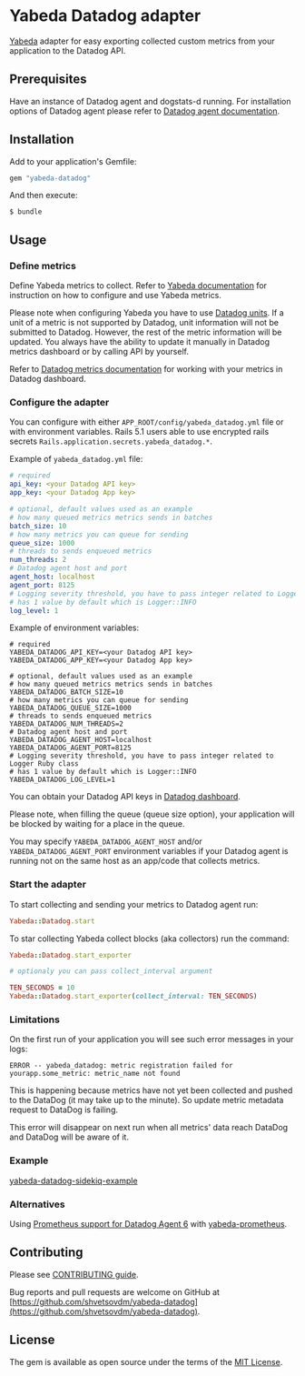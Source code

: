 # Yabeda Datadog adapter

[Yabeda](https://github.com/yabeda-rb/yabeda) adapter for easy exporting collected custom metrics from your application to the Datadog API.

## Prerequisites

Have an instance of Datadog agent and dogstats-d running. For installation options of Datadog agent please refer to [Datadog agent documentation](https://docs.datadoghq.com/agent/).

## Installation

Add to your application's Gemfile:

```ruby
gem "yabeda-datadog"
```

And then execute:

    $ bundle

## Usage

### Define metrics

Define Yabeda metrics to collect. Refer to [Yabeda documentation](https://github.com/yabeda-rb/yabeda) for instruction on how to configure and use Yabeda metrics.

Please note when configuring Yabeda you have to use [Datadog units](https://docs.datadoghq.com/developers/metrics/#units).
If a unit of a metric is not supported by Datadog, unit information will not be submitted to Datadog. However, the rest of the metric information will be updated.
You always have the ability to update it manually in Datadog metrics dashboard or by calling API by yourself.

Refer to [Datadog metrics documentation](https://docs.datadoghq.com/graphing/metrics/) for working with your metrics in Datadog dashboard.

### Configure the adapter

You can configure with either `APP_ROOT/config/yabeda_datadog.yml` file or with environment variables.
Rails 5.1 users able to use encrypted rails secrets `Rails.application.secrets.yabeda_datadog.*`.

Example of `yabeda_datadog.yml` file:

```yaml
# required
api_key: <your Datadog API key>
app_key: <your Datadog App key>

# optional, default values used as an example
# how many queued metrics metrics sends in batches
batch_size: 10
# how many metrics you can queue for sending
queue_size: 1000
# threads to sends enqueued metrics
num_threads: 2
# Datadog agent host and port
agent_host: localhost
agent_port: 8125
# Logging severity threshold, you have to pass integer related to Logger Ruby class
# has 1 value by default which is Logger::INFO
log_level: 1
```

Example of environment variables:

```shell
# required
YABEDA_DATADOG_API_KEY=<your Datadog API key>
YABEDA_DATADOG_APP_KEY=<your Datadog App key>

# optional, default values used as an example
# how many queued metrics metrics sends in batches
YABEDA_DATADOG_BATCH_SIZE=10
# how many metrics you can queue for sending
YABEDA_DATADOG_QUEUE_SIZE=1000
# threads to sends enqueued metrics
YABEDA_DATADOG_NUM_THREADS=2
# Datadog agent host and port
YABEDA_DATADOG_AGENT_HOST=localhost
YABEDA_DATADOG_AGENT_PORT=8125
# Logging severity threshold, you have to pass integer related to Logger Ruby class
# has 1 value by default which is Logger::INFO
YABEDA_DATADOG_LOG_LEVEL=1
```

You can obtain your Datadog API keys in [Datadog dashboard](https://app.datadoghq.com/account/settings#api).

Please note, when filling the queue (queue size option), your application will be blocked by waiting for a place in the queue.

You may specify `YABEDA_DATADOG_AGENT_HOST` and/or `YABEDA_DATADOG_AGENT_PORT` environment variables if your Datadog agent is running not on the same host as an app/code that collects metrics.

### Start the adapter

To start collecting and sending your metrics to Datadog agent run:

```ruby
Yabeda::Datadog.start
```

To star collecting Yabeda collect blocks (aka collectors) run the command:

```ruby
Yabeda::Datadog.start_exporter

# optionaly you can pass collect_interval argument

TEN_SECONDS = 10
Yabeda::Datadog.start_exporter(collect_interval: TEN_SECONDS)
```

### Limitations

On the first run of your application you will see such error messages in your logs:

    ERROR -- yabeda_datadog: metric registration failed for yourapp.some_metric: metric_name not found

This is happening because metrics have not yet been collected and pushed to the DataDog (it may take up to the minute). So update metric metadata request to DataDog is failing.

This error will disappear on next run when all metrics' data reach DataDog and DataDog will be aware of it.

### Example

[yabeda-datadog-sidekiq-example](https://github.com/shvetsovdm/yabeda-datadog-sidekiq-example)

### Alternatives

Using [Prometheus support for Datadog Agent 6](https://www.datadoghq.com/blog/monitor-prometheus-metrics/) with [yabeda-prometheus](https://github.com/yabeda-rb/yabeda-prometheus).

## Contributing

Please see [CONTRIBUTING guide](/CONTRIBUTING.md).

Bug reports and pull requests are welcome on GitHub at [https://github.com/shvetsovdm/yabeda-datadog](https://github.com/shvetsovdm/yabeda-datadog).

## License

The gem is available as open source under the terms of the [MIT License](https://opensource.org/licenses/MIT).
